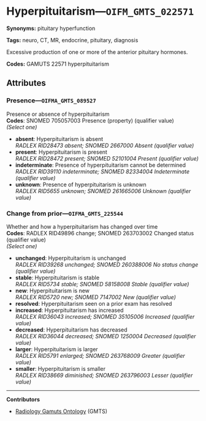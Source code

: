 # Hyperpituitarism—`OIFM_GMTS_022571`

**Synonyms:** pituitary hyperfunction

**Tags:** neuro, CT, MR, endocrine, pituitary, diagnosis

Excessive production of one or more of the anterior pituitary hormones.

**Codes:** GAMUTS 22571 hyperpituitarism

## Attributes

### Presence—`OIFMA_GMTS_089527`

Presence or absence of hyperpituitarism  
**Codes**: SNOMED 705057003 Presence (property) (qualifier value)  
*(Select one)*

- **absent**: Hyperpituitarism is absent  
_RADLEX RID28473 absent; SNOMED 2667000 Absent (qualifier value)_
- **present**: Hyperpituitarism is present  
_RADLEX RID28472 present; SNOMED 52101004 Present (qualifier value)_
- **indeterminate**: Presence of hyperpituitarism cannot be determined  
_RADLEX RID39110 indeterminate; SNOMED 82334004 Indeterminate (qualifier value)_
- **unknown**: Presence of hyperpituitarism is unknown  
_RADLEX RID5655 unknown; SNOMED 261665006 Unknown (qualifier value)_

### Change from prior—`OIFMA_GMTS_225544`

Whether and how a hyperpituitarism has changed over time  
**Codes**: RADLEX RID49896 change; SNOMED 263703002 Changed status (qualifier value)  
*(Select one)*

- **unchanged**: Hyperpituitarism is unchanged  
_RADLEX RID39268 unchanged; SNOMED 260388006 No status change (qualifier value)_
- **stable**: Hyperpituitarism is stable  
_RADLEX RID5734 stable; SNOMED 58158008 Stable (qualifier value)_
- **new**: Hyperpituitarism is new  
_RADLEX RID5720 new; SNOMED 7147002 New (qualifier value)_
- **resolved**: Hyperpituitarism seen on a prior exam has resolved  
- **increased**: Hyperpituitarism has increased  
_RADLEX RID36043 increased; SNOMED 35105006 Increased (qualifier value)_
- **decreased**: Hyperpituitarism has decreased  
_RADLEX RID36044 decreased; SNOMED 1250004 Decreased (qualifier value)_
- **larger**: Hyperpituitarism is larger  
_RADLEX RID5791 enlarged; SNOMED 263768009 Greater (qualifier value)_
- **smaller**: Hyperpituitarism is smaller  
_RADLEX RID38669 diminished; SNOMED 263796003 Lesser (qualifier value)_

---

**Contributors**

- [Radiology Gamuts Ontology](https://gamuts.net/) (GMTS)